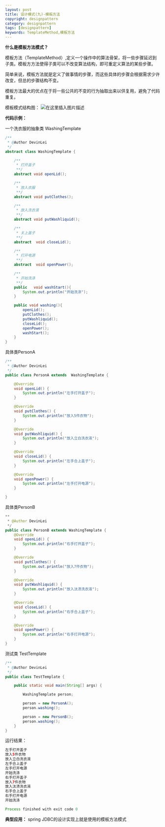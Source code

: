 ```yaml
---
layout: post
title: 设计模式(九)-模板方法
copyright: designpattern 
category: designpattern
tags: [designpattern]
keywords: TemplateMethod,模板方法
---
```

**什么是模板方法模式？**

模板方法（TemplateMethod）,定义一个操作中的算法骨架，将一些步骤延迟到子类。模板方方法使得子类可以不改变算法结构，即可重定义算法的某些步骤。

简单来说，模板方法就是定义了做事情的步骤，而这些具体的步骤会根据需求少许改变，但总的步骤结构不变。

模板方法最大的优点在于将一些公共的不变的行为抽取出来以供复用，避免了代码重复。


模板模式结构图：
![在这里插入图片描述](https://img-blog.csdnimg.cn/20190612003340280.png?x-oss-process=image/watermark,type_ZmFuZ3poZW5naGVpdGk,shadow_10,text_aHR0cHM6Ly9ibG9nLmNzZG4ubmV0L3FxXzMyNzM2OTQ3,size_16,color_FFFFFF,t_70)

**代码示例：**

一个洗衣服的抽象类 WashingTemplate  
```java
/**
 * @Author DevinLei
 */
abstract class WashingTemplate {

    /**
     * 打开盖子
     **/
    abstract void openLid();

    /**
     * 放入衣服
     **/
    abstract void putClothes();

    /**
     * 放入洗衣液
     **/
    abstract void putWashliquid();

    /**
     * 关上盖子
     **/
    abstract  void closeLid();

    /**
     * 打开电源
     **/
    abstract  void openPower();

    /**
     * 开始洗涤
     **/
    public   void washStart(){
        System.out.println("开始洗涤");
    }

    public void washing(){
        openLid();
        putClothes();
        putWashliquid();
        closeLid();
        openPower();
        washStart();
    }
}
```
具体类PersonA
```java
/**
 * @Author DevinLei
 */
public class PersonA extends  WashingTemplate {

    @Override
    void openLid() {
        System.out.println("左手打开盖子");
    }

    @Override
    void putClothes() {
        System.out.println("放入5件衣物");
    }

    @Override
    void putWashliquid() {
        System.out.println("放入立白洗衣液");
    }

    @Override
    void closeLid() {
        System.out.println("左手合上盖子");
    }

    @Override
    void openPower() {
        System.out.println("左手打开电源");
    }

}

```
具体类PersonB

```java
**
 * @Author DevinLei
 */
public class PersonB extends WashingTemplate {
    @Override
    void openLid() {
        System.out.println("右手打开盖子");
    }

    @Override
    void putClothes() {
        System.out.println("放入7件衣物");
    }

    @Override
    void putWashliquid() {
        System.out.println("放入汰渍洗衣液");
    }

    @Override
    void closeLid() {
        System.out.println("右手合上盖子");
    }

    @Override
    void openPower() {
        System.out.println("右手打开电源");
    }
}
```
测试类 TestTemplate

```java
/**
 * @Author DevinLei
 */
public class TestTemplate {

    public static void main(String[] args) {

        WashingTemplate person;

        person = new PersonA();
        person.washing();

        person = new PersonB();
        person.washing();
    }
}

```

运行结果：

```java
左手打开盖子
放入5件衣物
放入立白洗衣液
左手合上盖子
左手打开电源
开始洗涤
右手打开盖子
放入7件衣物
放入汰渍洗衣液
右手合上盖子
右手打开电源
开始洗涤

Process finished with exit code 0
```

**典型应用：**
spring JDBC的设计实现上就是使用的模板方法模式
